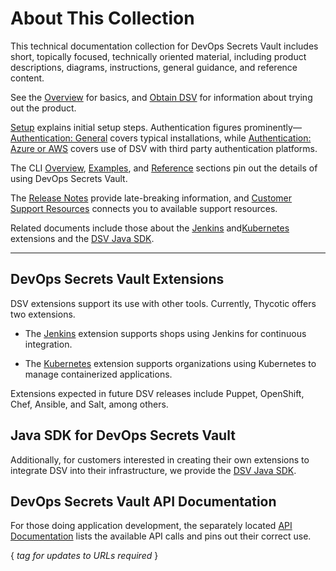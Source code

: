 ﻿[title]: # (About This Collection)
[tags]: # (,)
[priority]: # (1000)

# About This Collection

This technical documentation collection for DevOps Secrets Vault includes short, topically focused, technically oriented material, including product descriptions, diagrams, instructions, general guidance, and reference content.

See the [Overview](./01-overview/index.md) for basics, and [Obtain DSV](./02-obtain/index.md) for information about trying out the product.

[Setup](./03-setup/index.md) explains initial setup steps. Authentication figures prominently— [Authentication: General](.\04-authent-gen\index.md) covers typical installations, while [Authentication: Azure or AWS](.\05-authent-azure-aws\index.md) covers use of DSV with third party authentication platforms.

The CLI [Overview](./06-cli-overview/index.md), [Examples](./07-cli-examples/index.md), and [Reference](./08-cli-ref/index.md) sections pin out the details of using DevOps Secrets Vault.

The [Release Notes](./11-relnotes/index.md) provide late-breaking information, and [Customer Support Resources](./12-cust-support/index.md) connects you to available support resources.

Related documents include those about the [Jenkins](..\extensions\jenkins\index.md) and[Kubernetes](..\extensions\kubernetes\index.md) extensions and the [DSV Java SDK](..\sdk\java\index.md).

---

## DevOps Secrets Vault Extensions

DSV extensions support its use with other tools. Currently, Thycotic offers two extensions.

* The [Jenkins](..\extensions\jenkins\index.md) extension supports shops using Jenkins for continuous integration.

* The [Kubernetes](..\extensions\kubernetes\index.md) extension supports organizations using Kubernetes to manage containerized applications.

Extensions expected in future DSV releases include Puppet, OpenShift, Chef, Ansible, and Salt, among others.

## Java SDK for DevOps Secrets Vault

Additionally, for customers interested in creating their own extensions to integrate DSV into their infrastructure, we provide the [DSV Java SDK](..\sdk\java\index.md).

## DevOps Secrets Vault API Documentation

For those doing application development, the separately located [API Documentation](https://api.secretsvaultcloud.com) lists the available API calls and pins out their correct use.

{ *tag for updates to URLs required* }

